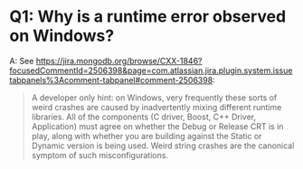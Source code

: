 # Q1: Why is a runtime error observed on Windows?

A: 
See https://jira.mongodb.org/browse/CXX-1846?focusedCommentId=2506398&page=com.atlassian.jira.plugin.system.issuetabpanels%3Acomment-tabpanel#comment-2506398:

> A developer only hint: on Windows, very frequently these sorts of weird crashes are caused by inadvertently mixing different runtime libraries. All of the components (C driver, Boost, C++ Driver, Application) must agree on whether the Debug or Release CRT is in play, along with whether you are building against the Static or Dynamic version is being used. Weird string crashes are the canonical symptom of such misconfigurations.
